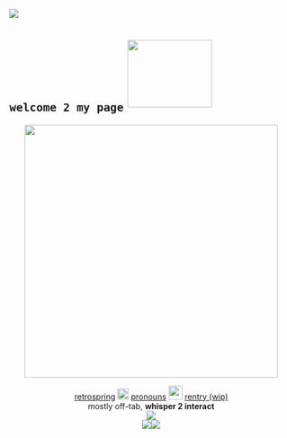 ![](https://komarev.com/ghpvc/?username=sednoseterces&color=B3CEE5&style=plastic&label=++++hi❤️++++) <br /> 
# <sub>``welcome 2 my page``</sub> <img src="https://github.com/user-attachments/assets/aab5fd52-35fe-42e8-8399-df7d237f85ff" height=120 width=150>
<div align="center">
<img src="https://github.com/user-attachments/assets/a819fe23-39e1-4614-9b12-94dcc4a0ab03" height=450 weight=750> <br /> 
</div>
<div align="center">
  
 [retrospring](https://retrospring.net/@applepox) <img src="https://github.com/user-attachments/assets/4f895e5f-543e-4283-ad89-3778eedaec18" height=20 weight=20> [pronouns](https://pronouns.cc/@yesmylord) <img src="https://github.com/user-attachments/assets/dc6f5cb4-7a1b-4fb9-9325-488fcdff20bb" height=25 weight=25> [rentry (wip)](https://rentry.co/applepox) <br />
 mostly off-tab, **whisper 2 interact** <br />
<img src="https://github.com/user-attachments/assets/64e46a18-c6be-404c-9898-94f996ce73e4"> <br />
<img src="https://github.com/user-attachments/assets/9fd5e342-6d37-463c-b948-50a5f767f60d"><img src="https://github.com/user-attachments/assets/b57cbd9e-a6f8-4896-8798-42c889a33531">
